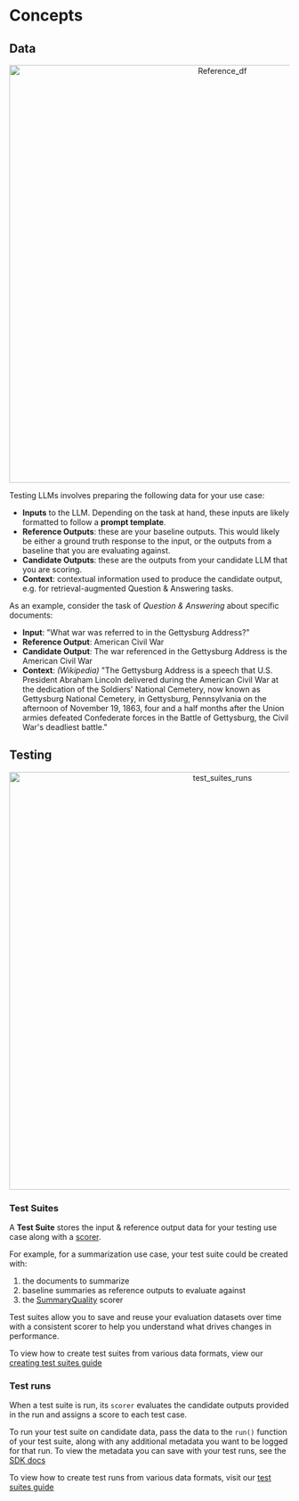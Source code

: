 # Concepts
## Data
<!-- ![ref_df](img/Reference_df.png) -->
<p align="center">
<img src="./_static/img/Reference_df.png" alt="Reference_df" width="750"/>

Testing LLMs involves preparing the following data for your use case:
- **Inputs** to the LLM. Depending on the task at hand, these inputs are likely formatted to follow a **prompt template**.
- **Reference Outputs**: these are your baseline outputs. This would likely be either a ground truth response to the input, or the outputs from a baseline that you are evaluating against.
- **Candidate Outputs**: these are the outputs from your candidate LLM that you are scoring.
- **Context**: contextual information used to produce the candidate output, e.g. for retrieval-augmented Question & Answering tasks.

As an example, consider the task of *Question & Answering* about specific documents: 

 - **Input**: "What war was referred to in the Gettysburg Address?"
 - **Reference Output**: American Civil War
 - **Candidate Output**: The war referenced in the Gettysburg Address is the American Civil War
 - **Context**: _(Wikipedia)_ "The Gettysburg Address is a speech that U.S. President Abraham Lincoln delivered during the American Civil War at the dedication of the Soldiers' National Cemetery, now known as Gettysburg National Cemetery, in Gettysburg, Pennsylvania on the afternoon of November 19, 1863, four and a half months after the Union armies defeated Confederate forces in the Battle of Gettysburg, the Civil War's deadliest battle."

## Testing
 
<p align="center">
<img src="./_static/img/test_suite_run.png" alt="test_suites_runs" width="750"/>

### Test Suites

A **Test Suite** stores the input & reference output data for your testing use case along with a [scorer](scoring.md).

For example, for a summarization use case, your test suite could be created with:

1. the documents to summarize
2. baseline summaries as reference outputs to evaluate against
3. the [SummaryQuality](https://bench.readthedocs.io/en/latest/scoring.html#summary-quality) scorer

Test suites allow you to save and reuse your evaluation datasets over time with a consistent scorer to help you understand what drives changes in performance.

To view how to create test suites from various data formats, view our [creating test suites guide](creating_test_suites.md)

### Test runs

When a test suite is run, its `scorer` evaluates the candidate outputs provided in the run and assigns a score to each test case.

To run your test suite on candidate data, pass the data to the `run()` function of your test suite, along with any additional metadata you want to be logged for that run. To view the metadata you can save with your test runs, see the [SDK docs](https://bench.readthedocs.io/en/latest/testsuite.html#arthur_bench.run.testrun.TestRun)

To view how to create test runs from various data formats, visit our [test suites guide](creating_test_suites.md)
